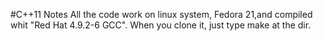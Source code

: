 #C++11 Notes
All the code work on linux system, Fedora 21,and compiled whit "Red Hat 4.9.2-6 GCC".
When you clone it, just type make at the dir.
